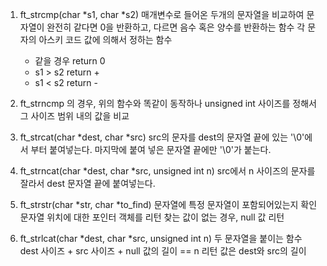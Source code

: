 1. ft_strcmp(char *s1, char *s2)
    매개변수로 들어온 두개의 문자열을 비교하여 문자열이 완전히 같다면 0을 반환하고, 다르면 음수 혹은 양수를 반환하는 함수
    각 문자의 아스키 코드 값에 의해서 정하는 함수
    
    * 같을 경우 return 0
    * s1 > s2 return +
    * s1 < s2 return -

2. ft_strncmp 의 경우, 위의 함수와 똑같이 동작하나 unsigned int 사이즈를 정해서 그 사이즈 범위 내의 값을 비교

3. ft_strcat(char *dest, char *src)
    src의 문자를 dest의 문자열 끝에 있는 '\0'에서 부터 붙여넣는다.
    마지막에 붙여 넣은 문자열 끝에만 '\0'가 붙는다.

4. ft_strncat(char *dest, char *src, unsigned int n)
    src에서 n 사이즈의 문자를 잘라서 dest 문자열 끝에 붙여넣는다.

5. ft_strstr(char *str, char *to_find)
    문자열에 특정 문자열이 포함되어있는지 확인
    문자열 위치에 대한 포인터 객체를 리턴
    찾는 값이 없는 경우, null 값 리턴

6. ft_strlcat(char *dest, char *src, unsigned int n)
    두 문자열을 붙이는 함수
    dest 사이즈 + src 사이즈 + null 값의 길이 == n
    리턴 값은 dest와 src의 길이
